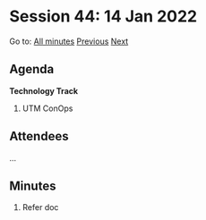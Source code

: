 # Session 44: 14 Jan 2022

Go to: [All minutes](#) [Previous](template.md) [Next](template.md)

## Agenda

**Technology Track**

1. UTM ConOps

## Attendees

...

## Minutes

1. Refer doc

